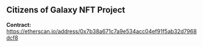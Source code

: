 ## Citizens of Galaxy NFT Project

**Contract:** https://etherscan.io/address/0x7b38a671c7a9e534acc04ef91f5ab32d7968dcf8
